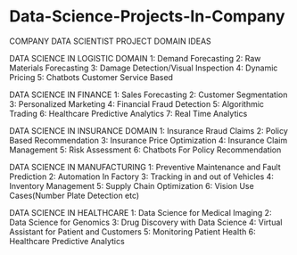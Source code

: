 # Data-Science-Projects-In-Company

COMPANY
DATA SCIENTIST PROJECT DOMAIN IDEAS

DATA SCIENCE IN LOGISTIC DOMAIN
1: Demand Forecasting
2: Raw Materials Forecasting
3: Damage Detection/Visual Inspection
4: Dynamic Pricing
5: Chatbots Customer Service Based

DATA SCIENCE IN FINANCE
1: Sales Forecasting
2: Customer Segmentation
3: Personalized Marketing
4: Financial Fraud Detection
5: Algorithmic Trading 
6: Healthcare Predictive Analytics
7: Real Time Analytics

DATA SCIENCE IN INSURANCE DOMAIN
1: Insurance Rraud Claims
2: Policy Based Recommendation
3: Insurance Price Optimization
4: Insurance Claim Management
5: Risk Assessment
6: Chatbots For Policy Recommendation

DATA SCIENCE IN MANUFACTURING
1: Preventive Maintenance and Fault Prediction
2: Automation In Factory
3: Tracking in and out of Vehicles
4: Inventory Management
5: Supply Chain Optimization
6: Vision Use Cases(Number Plate Detection etc)

DATA SCIENCE IN HEALTHCARE
1: Data Science for Medical Imaging
2: Data Science for Genomics
3: Drug Discovery with Data Science
4: Virtual Assistant for Patient and Customers
5: Monitoring Patient Health
6: Healthcare Predictive Analytics
